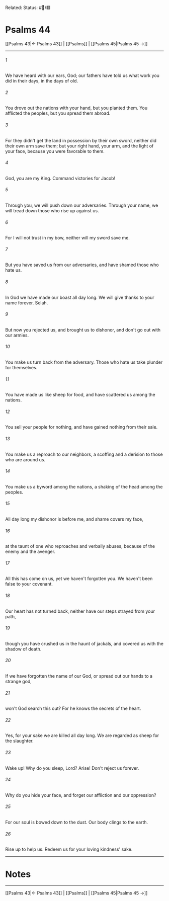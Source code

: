 Related:
Status: #📖/🟥
# Psalms 44

[[Psalms 43|← Psalms 43]] | [[Psalms]] | [[Psalms 45|Psalms 45 →]]
***



###### 1 
We have heard with our ears, God; our fathers have told us what work you did in their days, in the days of old. 

###### 2 
You drove out the nations with your hand, but you planted them. You afflicted the peoples, but you spread them abroad. 

###### 3 
For they didn't get the land in possession by their own sword, neither did their own arm save them; but your right hand, your arm, and the light of your face, because you were favorable to them. 

###### 4 
God, you are my King. Command victories for Jacob! 

###### 5 
Through you, we will push down our adversaries. Through your name, we will tread down those who rise up against us. 

###### 6 
For I will not trust in my bow, neither will my sword save me. 

###### 7 
But you have saved us from our adversaries, and have shamed those who hate us. 

###### 8 
In God we have made our boast all day long. We will give thanks to your name forever. Selah. 

###### 9 
But now you rejected us, and brought us to dishonor, and don't go out with our armies. 

###### 10 
You make us turn back from the adversary. Those who hate us take plunder for themselves. 

###### 11 
You have made us like sheep for food, and have scattered us among the nations. 

###### 12 
You sell your people for nothing, and have gained nothing from their sale. 

###### 13 
You make us a reproach to our neighbors, a scoffing and a derision to those who are around us. 

###### 14 
You make us a byword among the nations, a shaking of the head among the peoples. 

###### 15 
All day long my dishonor is before me, and shame covers my face, 

###### 16 
at the taunt of one who reproaches and verbally abuses, because of the enemy and the avenger. 

###### 17 
All this has come on us, yet we haven't forgotten you. We haven't been false to your covenant. 

###### 18 
Our heart has not turned back, neither have our steps strayed from your path, 

###### 19 
though you have crushed us in the haunt of jackals, and covered us with the shadow of death. 

###### 20 
If we have forgotten the name of our God, or spread out our hands to a strange god, 

###### 21 
won't God search this out? For he knows the secrets of the heart. 

###### 22 
Yes, for your sake we are killed all day long. We are regarded as sheep for the slaughter. 

###### 23 
Wake up! Why do you sleep, Lord? Arise! Don't reject us forever. 

###### 24 
Why do you hide your face, and forget our affliction and our oppression? 

###### 25 
For our soul is bowed down to the dust. Our body clings to the earth. 

###### 26 
Rise up to help us. Redeem us for your loving kindness' sake.

---
# Notes


***
[[Psalms 43|← Psalms 43]] | [[Psalms]] | [[Psalms 45|Psalms 45 →]]
